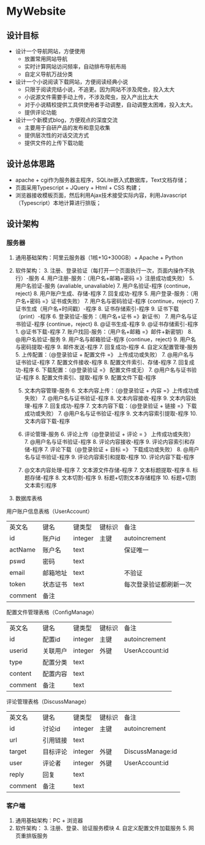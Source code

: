 # MyWebsite
## 设计目标
* 设计一个导航网站，方便使用
	* 放置常用网站导航
	* 实时计算网站访问频率，自动排布导航布局
	* 自定义导航万战分类
* 设计一个小说阅读下载网站，方便阅读经典小说
	* 只限于阅读完结小说，不追更。因为网站不涉及爬虫，投入太大
	* 小说源文件需要手动上传，不涉及爬虫，投入产出比太大
	* 对于小说精校提供工具供使用者手动调整，自动调整太困难，投入太大。
	* 提供评论功能
* 设计一个新模式blog，方便观点的深度交流
	* 主要用于自研产品的发布和意见收集
	* 提供层次性的对话交流方式
	* 提供文件的上传下载功能

## 设计总体思路
* apache + cgi作为服务器主程序，SQLite嵌入式数据库，Text文档存储；
* 页面采用Typescript + JQuery + Html + CSS 构建；
* 浏览器接收模板页面，然后利用Ajax技术接受实际内容，利用Javascript （Typescript）本地计算进行排版；

## 设计架构
### 服务器
1. 通用基础架构：阿里云服务器（1核+1G+300GB）+ Apache + Python
2. 软件架构：
	3. 注册、登录验证（每打开一个页面执行一次，页面内操作不执行）-服务
		4. 用户注册-服务：（用户名+邮箱+密码 =》注册成功或失败）
			5. 用户名验证-服务
				{avaliable, unavaliable}
			7. 用户名验证-程序
				{continue，reject}
			8. 用户账户生成、存储-程序
			7. 回复成功-程序
		5. 用户登录-服务：（用户名+密码 =》证书或失败）
			7. 用户名与密码验证-程序
				{continue，reject}
			7. 证书生成（用户名+时间戳）-程序
			8. 证书存储索引-程序
			9. 证书下载（print）-程序
		6. 登录验证-服务：（用户名+证书 =》新证书）
			7. 用户名与证书验证-程序
				{continue，reject}
			8. @证书生成-程序
			9. @证书存储索引-程序
			1. @证书下载-程序
		7. 账户找回-服务：（用户名+邮箱 =》邮件+新密钥）
			8. @用户名验证-服务
			9. 用户名与邮箱验证-程序
				{continue，reject}
			9. 用户名与密码提取-程序
			9. 邮件发送-程序
			7. 回复成功-程序
	4. 自定义配置管理-服务
		5. 上传配置：（@登录验证 + 配置文件 =》 上传成功或失败）
			7. @用户名与证书验证-程序
			7. 配置文件接收-程序
			8. 配置文件索引、存储-程序
			7. 回复成功-程序
		6. 下载配置：（@登录验证 =》 配置文件或无）
			7. @用户名与证书验证-程序 
			8. 配置文件索引、提取-程序 
			9. 配置文件下载-程序 

	5. 文本内容管理-服务
		6. 文本内容上传：（@登录验证 + 内容 =》上传成功或失败）
			7. @用户名与证书验证-程序
			8. 文本内容接收-程序
			9. 文本内容处理-程序
			7. 回复成功-程序
		7. 文本内容下载：（@登录验证 + 链接 =》下载成功或失败）
			7. @用户名与证书验证-程序
			9. 文本内容索引提取-程序
			10. 文本内容下载-程序
			
	5. 评论管理-服务
		6. 评论上传（@登录验证 + 评论 = 》 上传成功或失败）
			7. @用户名与证书验证-程序
			8. 评论内容接收-程序
			9. 评论内容索引和存储-程序
		7. 评论下载（@登录验证 + 目标 =》 下载成功或失败）
			8. @用户名与证书验证-程序
			9. 评论内容索引和提取-程序
			10. 评论内容下载-程序

	6. @文本内容处理-程序
		7. 文本源文件存储-程序
		7. 文本标题提取-程序
		8. 标题存储-程序
		8. 文本切割-程序
		9. 标题+切割文本存储程序
		10. 标题+切割文本索引程序

3. 数据库表格

用户账户信息表格（UserAccount）
<table >
<tr>
<td>英文名
<td>键名
<td>键类型
<td>键标识
<td>备注
</td>

<tr>
<td>id
<td>账户id
<td>integer
<td>主键
<td>autoincrement
</td>

<tr><td>actName
<td>账户名<td>text
<td>
<td>保证唯一
</td>

<tr>
<td>pswd
<td>密码
<td>text
<td>
<td>
</td>

<tr>
<td>email
<td>邮箱地址
<td>text
<td>
<td>不验证
</td>

<tr>
<td>token
<td>状态证书
<td>text
<td>
<td>每次登录验证都刷新一次
</td>

<tr>
<td>comment
<td>备注
<td>
<td>
<td>
</td>
</table>
配置文件管理表格（ConfigManage）
<table>
<tr>
<td>英文名
<td>键名
<td>键类型
<td>键标识
<td>备注
</td>
<tr>
<td>id
<td>配置id
<td>integer
<td>主键
<td>autoincrement
</td>
<tr>
<td>userid
<td>关联用户
<td>integer
<td>外键
<td>UserAccount:id
</td>
<tr>
<td>type
<td>配置分类
<td>text
<td>
<td>
</td>
<tr>
<td>content
<td>配置内容
<td>text
<td>
<td>
</td>
<tr>
<td>comment
<td>备注
<td>text
<td>
<td>
</td>
</table>

评论管理表格（DiscussManage）
<table>
<tr>
<td>英文名
<td>键名
<td>键类型
<td>键标识
<td>备注
</td>
<tr>
<td>id
<td>讨论id
<td>integer
<td>主键
<td>autoincrement
</td>
<tr>
<td>url
<td>引用链接
<td>text
<td>
<td>
</td>
<tr>
<td>target
<td>目标评论
<td>integer
<td>外键
<td>DiscussManage:id
</td>
<tr>
<td>user
<td>评论者
<td>integer
<td>外键
<td>UserAccount:id
</td>
<tr>
<td>reply
<td>回复
<td>text
<td>
<td>
</td>
<tr>
<td>comment
<td>备注
<td>text
<td>
<td>
</td>
</table>

### 客户端
1.	通用基础架构：PC + 浏览器
2. 软件架构：
	3. 注册、登录、验证服务模块
	4. 自定义配置文件加载服务
	5. 网页重排版服务